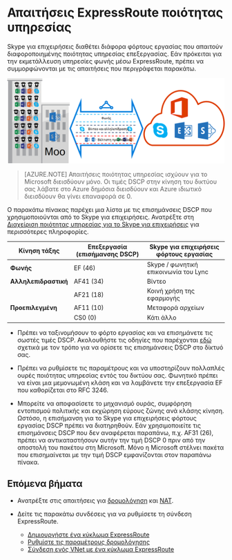 <properties
   pageTitle="Απαιτήσεις ποιότητας υπηρεσίας για ExpressRoute | Microsoft Azure"
   description="Αυτή η σελίδα παρέχει λεπτομερείς απαιτήσεις για τη ρύθμιση των παραμέτρων και τη διαχείριση ποιότητας υπηρεσίας για κυκλώματα ExpressRoute."
   documentationCenter="na"
   services="expressroute"
   authors="cherylmc"
   manager="carmonm"
   editor=""/>
<tags
   ms.service="expressroute"
   ms.devlang="na"
   ms.topic="get-started-article"
   ms.tgt_pltfrm="na"
   ms.workload="infrastructure-services"
   ms.date="10/10/2016"
   ms.author="cherylmc"/>

# <a name="expressroute-qos-requirements"></a>Απαιτήσεις ExpressRoute ποιότητας υπηρεσίας

Skype για επιχειρήσεις διαθέτει διάφορα φόρτους εργασίας που απαιτούν διαφοροποιημένης ποιότητας υπηρεσίας επεξεργασίας. Εάν πρόκειται για την εκμετάλλευση υπηρεσίες φωνής μέσω ExpressRoute, πρέπει να συμμορφώνονται με τις απαιτήσεις που περιγράφεται παρακάτω.

![](./media/expressroute-qos/expressroute-qos.png)

>[AZURE.NOTE] Απαιτήσεις ποιότητας υπηρεσίας ισχύουν για το Microsoft διεισδύουν μόνο. Οι τιμές DSCP στην κίνηση του δικτύου σας λάβατε στο Azure δημόσια διεισδύουν και Azure ιδιωτικό διεισδύουν θα γίνει επαναφορά σε 0. 

Ο παρακάτω πίνακας παρέχει μια λίστα με τις επισημάνσεις DSCP που χρησιμοποιούνται από το Skype για επιχειρήσεις. Ανατρέξτε στη [Διαχείριση ποιότητας υπηρεσίας για το Skype για επιχειρήσεις](https://technet.microsoft.com/library/gg405409.aspx) για περισσότερες πληροφορίες.

| **Κίνηση τάξης** | **Επεξεργασία (επισήμανσης DSCP)** | **Skype για επιχειρήσεις φόρτους εργασίας** |
|---|---|---|
| **Φωνής** | EF (46) | Skype / φωνητική επικοινωνία του Lync |
| **Αλληλεπιδραστική** | AF41 (34) | Βίντεο |
|   | AF21 (18) | Κοινή χρήση της εφαρμογής | 
| **Προεπιλεγμένη** | AF11 (10) | Μεταφορά αρχείων|
|   | CS0 (0) | Κάτι άλλο| 


- Πρέπει να ταξινομήσουν το φόρτο εργασίας και να επισημάνετε τις σωστές τιμές DSCP. Ακολουθήστε τις οδηγίες που παρέχονται [εδώ](https://technet.microsoft.com/library/gg405409.aspx) σχετικά με τον τρόπο για να ορίσετε τις επισημάνσεις DSCP στο δίκτυό σας.

- Πρέπει να ρυθμίσετε τις παραμέτρους και να υποστηρίζουν πολλαπλές ουρές ποιότητας υπηρεσίας εντός του δικτύου σας. Φωνητικό πρέπει να είναι μια μεμονωμένη κλάση και να λαμβάνετε την επεξεργασία EF που καθορίζεται στο RFC 3246. 

- Μπορείτε να αποφασίσετε το μηχανισμό ουράς, συμφόρηση εντοπισμού πολιτικής και εκχώρηση εύρους ζώνης ανά κλάσης κίνηση. Ωστόσο, η επισήμανση για το Skype για επιχειρήσεις φόρτους εργασίας DSCP πρέπει να διατηρηθούν. Εάν χρησιμοποιείτε τις επισημάνσεις DSCP που δεν αναφέρεται παραπάνω, π.χ. AF31 (26), πρέπει να αντικαταστήσουν αυτήν την τιμή DSCP 0 πριν από την αποστολή του πακέτου στη Microsoft. Μόνο η Microsoft στέλνει πακέτα που επισημαίνεται με την τιμή DSCP εμφανίζονται στον παραπάνω πίνακα. 

## <a name="next-steps"></a>Επόμενα βήματα

- Ανατρέξτε στις απαιτήσεις για [δρομολόγηση](expressroute-routing.md) και [NAT](expressroute-nat.md).
- Δείτε τις παρακάτω συνδέσεις για να ρυθμίσετε τη σύνδεση ExpressRoute.

    - [Δημιουργήστε ένα κύκλωμα ExpressRoute](expressroute-howto-circuit-classic.md)
    - [Ρυθμίστε τις παραμέτρους δρομολόγησης](expressroute-howto-routing-classic.md)
    - [Σύνδεση ενός VNet με ένα κύκλωμα ExpressRoute](expressroute-howto-linkvnet-classic.md)
